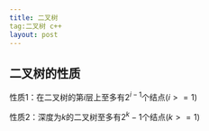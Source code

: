 ```yaml
---
title: 二叉树
tag:二叉树 c++ 
layout: post
---
```


## 二叉树的性质
性质1：在二叉树的第$i$层上至多有$2^{i-1}$个结点($i>=1$)

性质2：深度为$k$的二叉树至多有$2^{k}-1$个结点($k>=1$)

